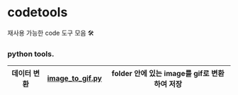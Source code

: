 # codetools
재사용 가능한 code 도구 모음 🛠️

### python tools.


|데이터 변환|[image_to_gif.py](https://github.com/chan-note/codetools/blob/main/python/image_to_gif.py)| folder 안에 있는 image를 gif로 변환하여 저장|
|---------------|---------------|---------------|




    
